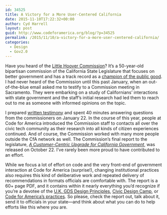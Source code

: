```yaml
---
id: 34525
title: A Victory for a More User-Centered California
date: 2015-11-10T17:22:32+00:00
author: Cyd Harrell
layout: post
guid: http://www.codeforamerica.org/blog/?p=34525
permalink: /2015/11/10/a-victory-for-a-more-user-centered-california/
categories:
  - Design
  - Gov2.0
---
```

Have you heard of the [Little Hoover Commission](http://www.lhc.ca.gov/)? It’s a 50-year-old bipartisan commission of the California State Legislature that focuses on better government and has a track record as a [champion of the public good](http://www.allgov.com/usa/ca/departments/independent-agencies/little_hoover_commission). I had never heard of the Commission until this past January, when an out-of-the-blue email asked me to testify to a Commission meeting in Sacramento. They were embarking on a study of Californians’ interactions with state government and the staff’s initial research had led them to reach out to me as someone with informed opinions on the topic.

I prepared [written testimony](http://www.lhc.ca.gov/studies/activestudies/interactingwithstategov/Jan2015Hearing/Jan2015Testimony/HarrellJan2015.pdf) and spent 40 minutes answering questions from the commissioners on January 22. In the course of this year, people at Code for America introduced the Commission staff to contacts all over the civic tech community as their research into all kinds of citizen experiences continued. And of course, the Commission worked with many more people outside the CfA network as well. The Commission’s final report to the legislature, _[A Customer-Centric Upgrade for California Government](http://www.lhc.ca.gov/studies/229/report229.html)_, was released on October 22. I’ve rarely been more proud to have contributed to an effort.

While we focus a lot of effort on code and the very front-end of government interaction at Code for America (surprise!), changing institutional practices also requires this kind of deliberative work and repeated delivery of recommendations in formats officials are comfortable with. The report is a 60+ page PDF, and it contains within it nearly everything you’d recognize if you’re a devotee of the  [U.K. GDS Design Principles](https://www.gov.uk/design-principles), [Civic Design Camp](https://twitter.com/civicdesigncamp?lang=en), or [Code for America’s practices](http://www.codeforamerica.org/practices/). So please, check the report out, talk about it, send it to officials in your state—and think about what you can do to help efforts like this where you are.